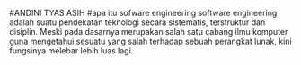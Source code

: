#ANDINI TYAS ASIH
#apa itu sofware engineering
software engineering adalah suatu pendekatan teknologi secara sistematis, terstruktur dan disiplin. Meski pada dasarnya merupakan salah satu cabang ilmu komputer guna mengetahui sesuatu yang salah terhadap sebuah perangkat lunak, kini fungsinya melebar lebih luas lagi.